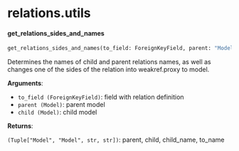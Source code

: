 <a name="relations.utils"></a>
# relations.utils

<a name="relations.utils.get_relations_sides_and_names"></a>
#### get\_relations\_sides\_and\_names

```python
get_relations_sides_and_names(to_field: ForeignKeyField, parent: "Model", child: "Model") -> Tuple["Model", "Model", str, str]
```

Determines the names of child and parent relations names, as well as
changes one of the sides of the relation into weakref.proxy to model.

**Arguments**:

- `to_field (ForeignKeyField)`: field with relation definition
- `parent (Model)`: parent model
- `child (Model)`: child model

**Returns**:

`(Tuple["Model", "Model", str, str])`: parent, child, child_name, to_name

